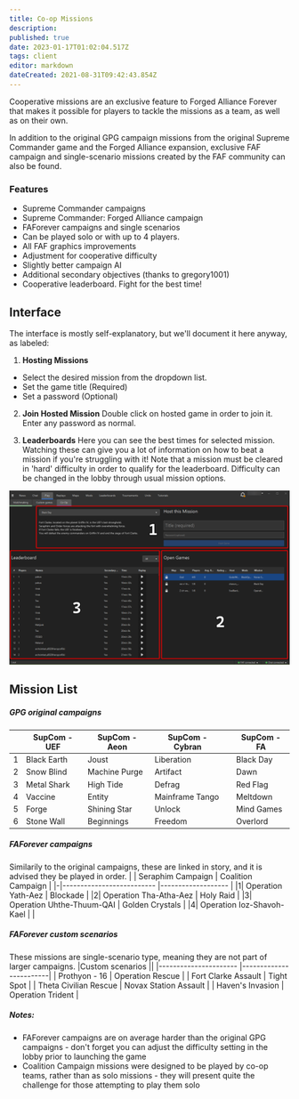 ```yaml
---
title: Co-op Missions
description: 
published: true
date: 2023-01-17T01:02:04.517Z
tags: client
editor: markdown
dateCreated: 2021-08-31T09:42:43.854Z
---
```


Cooperative missions are an exclusive feature to Forged Alliance Forever that makes it possible for players to tackle the missions as a team, as well as on their own.

In addition to the original GPG campaign missions from the original Supreme Commander game and the Forged Alliance expansion, exclusive FAF campaign and single-scenario missions created by the FAF community can also be found.

### Features
- Supreme Commander campaigns
- Supreme Commander: Forged Alliance campaign
- FAForever campaigns and single scenarios
- Can be played solo or with up to 4 players.
- All FAF graphics improvements
- Adjustment for cooperative difficulty
- Slightly better campaign AI
- Additional secondary objectives (thanks to gregory1001)
- Cooperative leaderboard. Fight for the best time!
## Interface
The interface is mostly self-explanatory, but we'll document it here anyway, as labeled:
1) **Hosting Missions**
- Select the desired mission from the dropdown list.
- Set the game title (Required)
- Set a password (Optional)

2) **Join Hosted Mission**
Double click on hosted game in order to join it. Enter any password as normal.

3) **Leaderboards**
Here you can see the best times for selected mission. Watching these can give you a lot of information on how to beat a mission if you're struggling with it!
Note that a mission must be cleared in 'hard' difficulty in order to qualify for the leaderboard. Difficulty can be changed in the lobby through usual mission options.

![coop-missions.png](/coop-missions.png)

## Mission List
##### GPG original campaigns
| | SupCom - UEF   	| SupCom - Aeon   	| SupCom - Cybran 	 | | SupCom - FA |
|-|----------------	|-----------------	|------------------- |-|------------	|
|1| Black Earth    	| Joust           	| Liberation        | | Black Day  	|
|2| Snow Blind     	| Machine Purge   	| Artifact           | | Dawn       	|
|3| Metal Shark    	| High Tide       	| Defrag            | | Red Flag   	|
|4| Vaccine        	| Entity           	| Mainframe Tango   | | Meltdown   	|
|5| Forge          	| Shining Star    	| Unlock            | | Mind Games 	|
|6| Stone Wall     	| Beginnings      	| Freedom           | | Overlord   	|

##### FAForever campaigns
Similarily to the original campaigns, these are linked in story, and it is advised they be played in order.
| | Seraphim Campaign         | Coalition Campaign |
|-|-------------------------- |------------------- |
|1| Operation Yath-Aez        | Blockade           | 
|2| Operation Tha-Atha-Aez    | Holy Raid          | 
|3| Operation Uhthe-Thuum-QAI | Golden Crystals    | 
|4| Operation Ioz-Shavoh-Kael |                    |
##### FAForever custom scenarios
These missions are single-scenario type, meaning they are not part of larger campaigns.
|Custom scenarios       ||
|---------------------- |------------------------|
| Prothyon - 16         | Operation Rescue       |
| Fort Clarke Assault   | Tight Spot        	   |
| Theta Civilian Rescue | Novax Station Assault  |
| Haven's Invasion      | Operation Trident      |
##### Notes:
- FAForever campaigns are on average harder than the original GPG campaigns - don't forget you can adjust the difficulty setting in the lobby prior to launching the game
- Coalition Campaign missions were designed to be played by co-op teams, rather than as solo missions - they will present quite the challenge for those attempting to play them solo